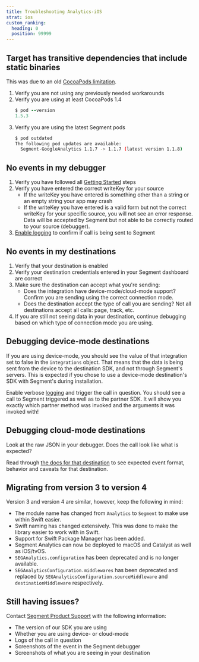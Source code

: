 ```yaml
---
title: Troubleshooting Analytics-iOS
strat: ios
custom_ranking:
  heading: 0
  position: 99999
---
```


## Target has transitive dependencies that include static binaries

This was due to an old [CocoaPods limitation](https://github.com/CocoaPods/CocoaPods/issues/2926).

1. Verify you are not using any previously needed workarounds
2. Verify you are using at least CocoaPods 1.4
    ```ruby
    $ pod --version
    1.5.3
    ```
3. Verify you are using the latest Segment pods
    ```bash 
    $ pod outdated 
    The following pod updates are available:
      Segment-GoogleAnalytics 1.1.7 -> 1.1.7 (latest version 1.1.8)
    ```

## No events in my debugger

1. Verify you have followed all [Getting Started](/docs/connections/sources/catalog/libraries/mobile/ios#getting-started) steps
2. Verify you have entered the correct writeKey for your source
    - If the writeKey you have entered is something other than a string or an empty string your app may crash
    - If the writeKey you have entered is a valid form but not the correct writeKey for your specific source, you will not see an error response. Data will be accepted by Segment but not able to be correctly routed to your source (debugger).
3. [Enable logging](/docs/connections/sources/catalog/libraries/mobile/ios#logging) to confirm if call is being sent to Segment


## No events in my destinations

1. Verify that your destination is enabled
2. Verify your destination credentials entered in your Segment dashboard are correct
3. Make sure the destination can accept what you're sending:
    - Does the integration have device-mode/cloud-mode support? Confirm you are sending using the correct connection mode.
    - Does the destination accept the type of call you are sending? Not all destinations accept all calls: page, track, etc.
4. If you are still not seeing data in your destination, continue debugging based on which type of connection mode you are using.


## Debugging device-mode destinations

If you are using device-mode, you should see the value of that integration set to false in the `integrations` object. That means that the data is being sent from the device to the destination SDK, and not through Segment's servers. This is expected if you chose to use a device-mode destination's SDK with Segment's during installation.

Enable verbose [logging](/docs/connections/sources/catalog/libraries/mobile/ios#logging)  and trigger the call in question. You should see a call to Segment triggered as well as to the partner SDK. It will show you exactly which partner method was invoked and the arguments it was invoked with!


## Debugging cloud-mode destinations

Look at the raw JSON in your debugger. Does the call look like what is expected?

Read through [the docs for that destination](/docs/connections/destinations/) to see expected event format, behavior and caveats for that destination.

## Migrating from version 3 to version 4

Version 3 and version 4 are similar, however, keep the following in mind:

- The module name has changed from `Analytics` to `Segment` to make use within Swift easier.
- Swift naming has changed extensively.  This was done to make the library easier to work with in Swift.
- Support for Swift Package Manager has been added.
- Segment Analytics can now be deployed to macOS and Catalyst as well as iOS/tvOS.
- `SEGAnalytics.configuration` has been deprecated and is no longer available.
- `SEGAnalyticsConfiguration.middlewares` has been deprecated and replaced by `SEGAnalyticsConfiguration.sourceMiddleware` and `destinationMiddleware` respectively.

## Still having issues?

Contact [Segment Product Support](https://segment.com/help/contact/) with the following information:

- The version of our SDK you are using
- Whether you are using device- or cloud-mode
- Logs of the call in question
- Screenshots of the event in the Segment debugger
- Screenshots of what you are seeing in your destination

